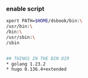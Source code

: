 
### enable script
```bash
xport PATH=$HOME/dsbook/bin:\
/usr/bin:\
/bin:\
/usr/sbin:\
/sbin


## THINGS IN THE BIN DIR
* golang 1.23.2
* hugo 0.136.4+extended
```
